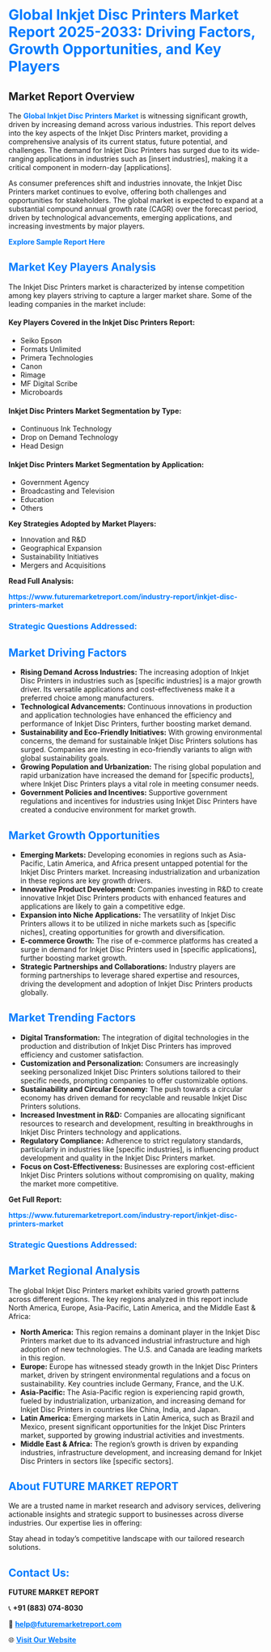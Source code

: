 <h1 style="color: #007BFF;">Global Inkjet Disc Printers Market Report 2025-2033: Driving Factors, Growth Opportunities, and Key Players</h1>

<section id="overview">
<h2>Market Report Overview</h2>
<p>The <a href="https://www.futuremarketreport.com/industry-report/inkjet-disc-printers-market" style="color: #007BFF; text-decoration: none;"><strong>Global Inkjet Disc Printers Market</strong></a> is witnessing significant growth, driven by increasing demand across various industries. This report delves into the key aspects of the Inkjet Disc Printers market, providing a comprehensive analysis of its current status, future potential, and challenges. The demand for Inkjet Disc Printers has surged due to its wide-ranging applications in industries such as [insert industries], making it a critical component in modern-day [applications].</p>
<p>As consumer preferences shift and industries innovate, the Inkjet Disc Printers market continues to evolve, offering both challenges and opportunities for stakeholders. The global market is expected to expand at a substantial compound annual growth rate (CAGR) over the forecast period, driven by technological advancements, emerging applications, and increasing investments by major players.</p>
</section>

<section id="overview">
<p><a href="https://www.futuremarketreport.com/request-sample/reportId=76536" style="color: #007BFF; text-decoration: none;"><strong>Explore Sample Report Here</strong></a></p>
</section>

<section id="key-players">
<h2 style="color: #007BFF;">Market Key Players Analysis</h2>
<p>The Inkjet Disc Printers market is characterized by intense competition among key players striving to capture a larger market share. Some of the leading companies in the market include:</p>
<h4>Key Players Covered in the Inkjet Disc Printers Report:</h4>
<ul><li>Seiko Epson</li><li>Formats Unlimited</li><li>Primera Technologies</li><li>Canon</li><li>Rimage</li><li>MF Digital Scribe</li><li>Microboards</li></ul>
<h4>Inkjet Disc Printers Market Segmentation by Type:</h4>
<ul><li>Continuous Ink Technology</li><li>Drop on Demand Technology</li><li>Head Design</li></ul>

<h4>Inkjet Disc Printers Market Segmentation by Application:</h4>
<ul><li>Government Agency</li><li>Broadcasting and Television</li><li>Education</li><li>Others</li></ul>
<p><strong>Key Strategies Adopted by Market Players:</strong></p>
<ul>
<li>Innovation and R&D</li>
<li>Geographical Expansion</li>
<li>Sustainability Initiatives</li>
<li>Mergers and Acquisitions</li>
</ul>
</section>

<section>
<p><strong>Read Full Analysis: </strong></p><a href="https://www.futuremarketreport.com/industry-report/inkjet-disc-printers-market" style="color: #007BFF; text-decoration: none;"><strong>https://www.futuremarketreport.com/industry-report/inkjet-disc-printers-market</strong></a>
<h3 style="color: #007BFF;">Strategic Questions Addressed:</h3>
</section>

<section id="driving-factors">
<h2 style="color: #007BFF;">Market Driving Factors</h2>
<ul>
<li><strong>Rising Demand Across Industries:</strong> The increasing adoption of Inkjet Disc Printers in industries such as [specific industries] is a major growth driver. Its versatile applications and cost-effectiveness make it a preferred choice among manufacturers.</li>
<li><strong>Technological Advancements:</strong> Continuous innovations in production and application technologies have enhanced the efficiency and performance of Inkjet Disc Printers, further boosting market demand.</li>
<li><strong>Sustainability and Eco-Friendly Initiatives:</strong> With growing environmental concerns, the demand for sustainable Inkjet Disc Printers solutions has surged. Companies are investing in eco-friendly variants to align with global sustainability goals.</li>
<li><strong>Growing Population and Urbanization:</strong> The rising global population and rapid urbanization have increased the demand for [specific products], where Inkjet Disc Printers plays a vital role in meeting consumer needs.</li>
<li><strong>Government Policies and Incentives:</strong> Supportive government regulations and incentives for industries using Inkjet Disc Printers have created a conducive environment for market growth.</li>
</ul>
</section>

<section id="growth-opportunities">
<h2 style="color: #007BFF;">Market Growth Opportunities</h2>
<ul>
<li><strong>Emerging Markets:</strong> Developing economies in regions such as Asia-Pacific, Latin America, and Africa present untapped potential for the Inkjet Disc Printers market. Increasing industrialization and urbanization in these regions are key growth drivers.</li>
<li><strong>Innovative Product Development:</strong> Companies investing in R&D to create innovative Inkjet Disc Printers products with enhanced features and applications are likely to gain a competitive edge.</li>
<li><strong>Expansion into Niche Applications:</strong> The versatility of Inkjet Disc Printers allows it to be utilized in niche markets such as [specific niches], creating opportunities for growth and diversification.</li>
<li><strong>E-commerce Growth:</strong> The rise of e-commerce platforms has created a surge in demand for Inkjet Disc Printers used in [specific applications], further boosting market growth.</li>
<li><strong>Strategic Partnerships and Collaborations:</strong> Industry players are forming partnerships to leverage shared expertise and resources, driving the development and adoption of Inkjet Disc Printers products globally.</li>
</ul>
</section>

<section id="trending-factors">
<h2 style="color: #007BFF;">Market Trending Factors</h2>
<ul>
<li><strong>Digital Transformation:</strong> The integration of digital technologies in the production and distribution of Inkjet Disc Printers has improved efficiency and customer satisfaction.</li>
<li><strong>Customization and Personalization:</strong> Consumers are increasingly seeking personalized Inkjet Disc Printers solutions tailored to their specific needs, prompting companies to offer customizable options.</li>
<li><strong>Sustainability and Circular Economy:</strong> The push towards a circular economy has driven demand for recyclable and reusable Inkjet Disc Printers solutions.</li>
<li><strong>Increased Investment in R&D:</strong> Companies are allocating significant resources to research and development, resulting in breakthroughs in Inkjet Disc Printers technology and applications.</li>
<li><strong>Regulatory Compliance:</strong> Adherence to strict regulatory standards, particularly in industries like [specific industries], is influencing product development and quality in the Inkjet Disc Printers market.</li>
<li><strong>Focus on Cost-Effectiveness:</strong> Businesses are exploring cost-efficient Inkjet Disc Printers solutions without compromising on quality, making the market more competitive.</li>
</ul>
</section>

<section>
<p><strong>Get Full Report: </strong></p><a href="https://www.futuremarketreport.com/industry-report/inkjet-disc-printers-market" style="color: #007BFF; text-decoration: none;"><strong>https://www.futuremarketreport.com/industry-report/inkjet-disc-printers-market</strong></a>
<h3 style="color: #007BFF;">Strategic Questions Addressed:</h3>
</section>


<section id="regional-analysis">
<h2 style="color: #007BFF;">Market Regional Analysis</h2>
<p>The global Inkjet Disc Printers market exhibits varied growth patterns across different regions. The key regions analyzed in this report include North America, Europe, Asia-Pacific, Latin America, and the Middle East & Africa:</p>
<ul>
<li><strong>North America:</strong> This region remains a dominant player in the Inkjet Disc Printers market due to its advanced industrial infrastructure and high adoption of new technologies. The U.S. and Canada are leading markets in this region.</li>
<li><strong>Europe:</strong> Europe has witnessed steady growth in the Inkjet Disc Printers market, driven by stringent environmental regulations and a focus on sustainability. Key countries include Germany, France, and the U.K.</li>
<li><strong>Asia-Pacific:</strong> The Asia-Pacific region is experiencing rapid growth, fueled by industrialization, urbanization, and increasing demand for Inkjet Disc Printers in countries like China, India, and Japan.</li>
<li><strong>Latin America:</strong> Emerging markets in Latin America, such as Brazil and Mexico, present significant opportunities for the Inkjet Disc Printers market, supported by growing industrial activities and investments.</li>
<li><strong>Middle East & Africa:</strong> The region’s growth is driven by expanding industries, infrastructure development, and increasing demand for Inkjet Disc Printers in sectors like [specific sectors].</li>
</ul>
</section>

<footer>
<h2 style="color: #007BFF;">About FUTURE MARKET REPORT</h2>
<p>We are a trusted name in market research and advisory services, delivering actionable insights and strategic support to businesses across diverse industries. Our expertise lies in offering:</p>

<p>Stay ahead in today’s competitive landscape with our tailored research solutions.</p>

<h2 style="color: #007BFF;">Contact Us:</h2>
<p><strong>FUTURE MARKET REPORT</strong></p>
<p>📞 <strong>+91 (883) 074-8030</strong></p>
<p>📧 <strong><a href="mailto:help@futuremarketreport.com" style="color: #007BFF;">help@futuremarketreport.com</a></strong></p>
<p>🌐 <strong><a href="https://www.futuremarketreport.com/" style="color: #007BFF;">Visit Our Website</a></strong></p>
</footer>